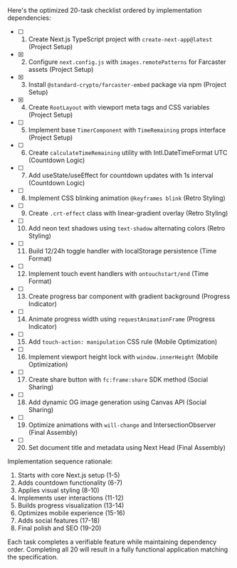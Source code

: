Here's the optimized 20-task checklist ordered by implementation dependencies:

- [ ] 1. Create Next.js TypeScript project with `create-next-app@latest` (Project Setup)
- [x] 2. Configure `next.config.js` with `images.remotePatterns` for Farcaster assets (Project Setup)
- [x] 3. Install `@standard-crypto/farcaster-embed` package via npm (Project Setup)
- [x] 4. Create `RootLayout` with viewport meta tags and CSS variables (Project Setup)
- [ ] 5. Implement base `TimerComponent` with `TimeRemaining` props interface (Project Setup)
- [ ] 6. Create `calculateTimeRemaining` utility with Intl.DateTimeFormat UTC (Countdown Logic)
- [ ] 7. Add useState/useEffect for countdown updates with 1s interval (Countdown Logic)
- [ ] 8. Implement CSS blinking animation `@keyframes blink` (Retro Styling)
- [ ] 9. Create `.crt-effect` class with linear-gradient overlay (Retro Styling)
- [ ] 10. Add neon text shadows using `text-shadow` alternating colors (Retro Styling)
- [ ] 11. Build 12/24h toggle handler with localStorage persistence (Time Format)
- [ ] 12. Implement touch event handlers with `ontouchstart/end` (Time Format)
- [ ] 13. Create progress bar component with gradient background (Progress Indicator)
- [ ] 14. Animate progress width using `requestAnimationFrame` (Progress Indicator)
- [ ] 15. Add `touch-action: manipulation` CSS rule (Mobile Optimization)
- [ ] 16. Implement viewport height lock with `window.innerHeight` (Mobile Optimization)
- [ ] 17. Create share button with `fc:frame:share` SDK method (Social Sharing)
- [ ] 18. Add dynamic OG image generation using Canvas API (Social Sharing)
- [ ] 19. Optimize animations with `will-change` and IntersectionObserver (Final Assembly)
- [ ] 20. Set document title and metadata using Next Head (Final Assembly)

Implementation sequence rationale:
1. Starts with core Next.js setup (1-5)
2. Adds countdown functionality (6-7)
3. Applies visual styling (8-10)
4. Implements user interactions (11-12)
5. Builds progress visualization (13-14)
6. Optimizes mobile experience (15-16)
7. Adds social features (17-18)
8. Final polish and SEO (19-20)

Each task completes a verifiable feature while maintaining dependency order. Completing all 20 will result in a fully functional application matching the specification.
